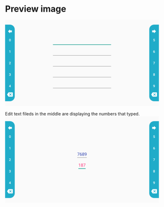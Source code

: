# Preview image


![Preview Image](https://github.com/AtheeshRathnaweera/Customized-OnScreen-Keyboard-using-Java-and-xml/blob/master/Screen%20Shots/Screenshot_20190331-042122.png)

Edit text fileds in the middle are displaying the numbers that typed.
![Preview Image](https://github.com/AtheeshRathnaweera/Customized-OnScreen-Keyboard-using-Java-and-xml/blob/master/Screen%20Shots/Screenshot_20190330-232834.png)
